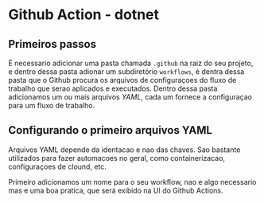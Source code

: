 # Github Action - dotnet


## Primeiros passos

É necessario adicionar uma pasta chamada `.github` na raiz do seu projeto, e dentro dessa pasta adionar um subdiretório `workflows`, é dentra dessa pasta que o Github procura os arquivos de configuraçoes do fluxo de trabalho que serao aplicados e executados. Dentro dessa pasta adicionamos um ou mais arquivos *YAML*, cada um fornece a configuraçao para um fluxo de trabalho. 

## Configurando o primeiro arquivos YAML

Arquivos YAML depende da identacao e nao das chaves. Sao bastante utilizados para fazer automacoes no geral, como containerizacao, configuraçoes de clound, etc.

Primeiro adicionamos um nome para o seu workflow, nao e algo necessario mas e uma boa pratica, que será exibido na UI do Github Actions.
